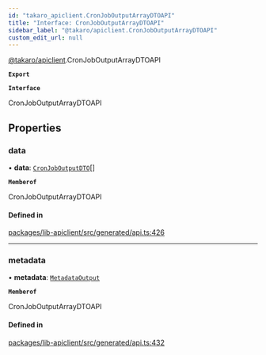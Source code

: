 ```yaml
---
id: "takaro_apiclient.CronJobOutputArrayDTOAPI"
title: "Interface: CronJobOutputArrayDTOAPI"
sidebar_label: "@takaro/apiclient.CronJobOutputArrayDTOAPI"
custom_edit_url: null
---
```


[@takaro/apiclient](../modules/takaro_apiclient.md).CronJobOutputArrayDTOAPI

**`Export`**

**`Interface`**

CronJobOutputArrayDTOAPI

## Properties

### data

• **data**: [`CronJobOutputDTO`](takaro_apiclient.CronJobOutputDTO.md)[]

**`Memberof`**

CronJobOutputArrayDTOAPI

#### Defined in

[packages/lib-apiclient/src/generated/api.ts:426](https://github.com/niekcandaele/Takaro/blob/91fb19b/packages/lib-apiclient/src/generated/api.ts#L426)

___

### metadata

• **metadata**: [`MetadataOutput`](takaro_apiclient.MetadataOutput.md)

**`Memberof`**

CronJobOutputArrayDTOAPI

#### Defined in

[packages/lib-apiclient/src/generated/api.ts:432](https://github.com/niekcandaele/Takaro/blob/91fb19b/packages/lib-apiclient/src/generated/api.ts#L432)
